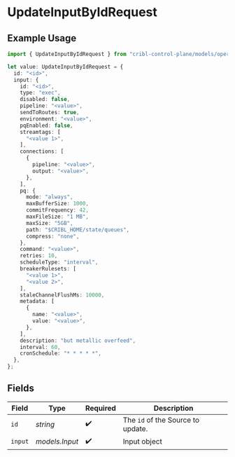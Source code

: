 # UpdateInputByIdRequest

## Example Usage

```typescript
import { UpdateInputByIdRequest } from "cribl-control-plane/models/operations";

let value: UpdateInputByIdRequest = {
  id: "<id>",
  input: {
    id: "<id>",
    type: "exec",
    disabled: false,
    pipeline: "<value>",
    sendToRoutes: true,
    environment: "<value>",
    pqEnabled: false,
    streamtags: [
      "<value 1>",
    ],
    connections: [
      {
        pipeline: "<value>",
        output: "<value>",
      },
    ],
    pq: {
      mode: "always",
      maxBufferSize: 1000,
      commitFrequency: 42,
      maxFileSize: "1 MB",
      maxSize: "5GB",
      path: "$CRIBL_HOME/state/queues",
      compress: "none",
    },
    command: "<value>",
    retries: 10,
    scheduleType: "interval",
    breakerRulesets: [
      "<value 1>",
      "<value 2>",
    ],
    staleChannelFlushMs: 10000,
    metadata: [
      {
        name: "<value>",
        value: "<value>",
      },
    ],
    description: "but metallic overfeed",
    interval: 60,
    cronSchedule: "* * * * *",
  },
};
```

## Fields

| Field                                        | Type                                         | Required                                     | Description                                  |
| -------------------------------------------- | -------------------------------------------- | -------------------------------------------- | -------------------------------------------- |
| `id`                                         | *string*                                     | :heavy_check_mark:                           | The <code>id</code> of the Source to update. |
| `input`                                      | *models.Input*                               | :heavy_check_mark:                           | Input object                                 |